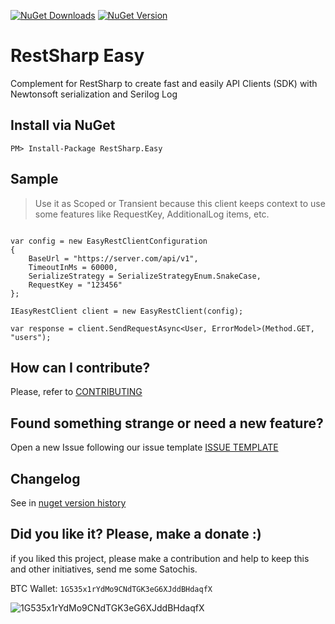 [![NuGet Downloads](https://img.shields.io/nuget/dt/RestSharp.Easy.svg)](https://www.nuget.org/packages/RestSharp.Easy/)
[![NuGet Version](https://img.shields.io/nuget/v/RestSharp.Easy.svg)](https://www.nuget.org/packages/RestSharp.Easy/)

# RestSharp Easy

Complement for RestSharp to create fast and easily API Clients (SDK) with Newtonsoft serialization and Serilog Log

## Install via NuGet

```
PM> Install-Package RestSharp.Easy
```

## Sample

> Use it as Scoped or Transient because this client keeps context to use some features like RequestKey, AdditionalLog items, etc.

```

var config = new EasyRestClientConfiguration
{
	BaseUrl = "https://server.com/api/v1",
	TimeoutInMs = 60000,
	SerializeStrategy = SerializeStrategyEnum.SnakeCase,
	RequestKey = "123456"
};

IEasyRestClient client = new EasyRestClient(config);

var response = client.SendRequestAsync<User, ErrorModel>(Method.GET, "users");

```

## How can I contribute?
Please, refer to [CONTRIBUTING](.github/CONTRIBUTING.md)

## Found something strange or need a new feature?
Open a new Issue following our issue template [ISSUE TEMPLATE](.github/ISSUE_TEMPLATE.md)

## Changelog
See in [nuget version history](https://www.nuget.org/packages/RestSharp.Easy)

## Did you like it? Please, make a donate :)

if you liked this project, please make a contribution and help to keep this and other initiatives, send me some Satochis.

BTC Wallet: `1G535x1rYdMo9CNdTGK3eG6XJddBHdaqfX`

![1G535x1rYdMo9CNdTGK3eG6XJddBHdaqfX](https://i.imgur.com/mN7ueoE.png)
